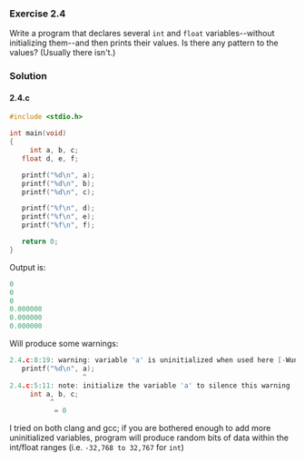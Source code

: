 ### Exercise 2.4
Write a program that declares several `int` and `float` variables--without
initializing them--and then prints their values. Is there any pattern to the
values? (Usually there isn't.)

### Solution

#### 2.4.c
```c
#include <stdio.h>

int main(void)
{
     int a, b, c;
   float d, e, f;

   printf("%d\n", a);
   printf("%d\n", b);
   printf("%d\n", c);

   printf("%f\n", d);
   printf("%f\n", e);
   printf("%f\n", f);

   return 0;
}
```
Output is:
```c
0
0
0
0.000000
0.000000
0.000000
```
Will produce some warnings:
```c
2.4.c:8:19: warning: variable 'a' is uninitialized when used here [-Wuninitialized]
   printf("%d\n", a);
                  ^
2.4.c:5:11: note: initialize the variable 'a' to silence this warning
     int a, b, c;
          ^
           = 0
```
I tried on both clang and gcc; if you are bothered enough to add more uninitialized variables, program will produce random bits of data within the int/float ranges (i.e. `-32,768 to 32,767` for `int`)
